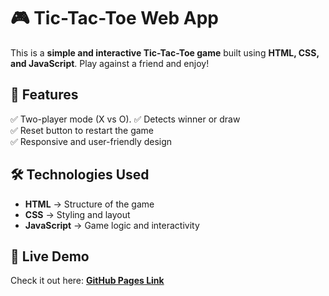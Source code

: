# 🎮 Tic-Tac-Toe Web App  

This is a **simple and interactive Tic-Tac-Toe game** built using **HTML, CSS, and JavaScript**. Play against a friend and enjoy!  

## 🔹 Features  
✅ Two-player mode (X vs O).
✅ Detects winner or draw  
✅ Reset button to restart the game  
✅ Responsive and user-friendly design  

## 🛠️ Technologies Used  
- **HTML** → Structure of the game  
- **CSS** → Styling and layout  
- **JavaScript** → Game logic and interactivity  


## 🚀 Live Demo  
Check it out here: **[GitHub Pages Link](https://madrls.github.io/PRODIGY_WD_03/)**  


